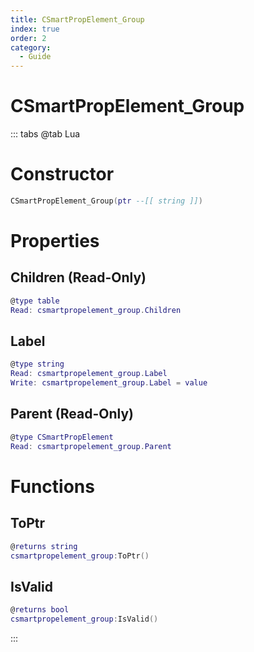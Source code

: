 ```yaml
---
title: CSmartPropElement_Group
index: true
order: 2
category:
  - Guide
---
```


# CSmartPropElement_Group

::: tabs
@tab Lua
# Constructor
```lua
CSmartPropElement_Group(ptr --[[ string ]])
```
# Properties
## Children (Read-Only)
```lua
@type table
Read: csmartpropelement_group.Children
```
## Label 
```lua
@type string
Read: csmartpropelement_group.Label
Write: csmartpropelement_group.Label = value
```
## Parent (Read-Only)
```lua
@type CSmartPropElement
Read: csmartpropelement_group.Parent
```
# Functions
## ToPtr
```lua
@returns string
csmartpropelement_group:ToPtr()
```
## IsValid
```lua
@returns bool
csmartpropelement_group:IsValid()
```

:::